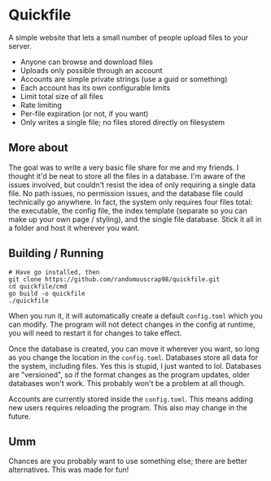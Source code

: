 # Quickfile

A simple website that lets a small number of people upload files to your server.
- Anyone can browse and download files
- Uploads only possible through an account
- Accounts are simple private strings (use a guid or something)
- Each account has its own configurable limits
- Limit total size of all files
- Rate limiting
- Per-file expiration (or not, if you want)
- Only writes a single file; no files stored directly on filesystem

## More about

The goal was to write a very basic file share for me and my friends. I thought it'd
be neat to store all the files in a database. I'm aware of the issues involved, but
couldn't resist the idea of only requiring a single data file. No path issues, no 
permission issues, and the database file could technically go anywhere. In fact,
the system only requires four files total: the executable, the config file, the 
index template (separate so you can make up your own page / styling), and the 
single file database. Stick it all in a folder and host it wherever you want.

## Building / Running
```
# Have go installed, then
git clone https://github.com/randomouscrap98/quickfile.git
cd quickfile/cmd
go build -o quickfile
./quickfile
```
When you run it, it will automatically create a default `config.toml` which you can modify. The program will not detect changes in the config at runtime, you will need to restart it for changes to take effect.

Once the database is created, you can move it wherever you want, so long as you change the location in the `config.toml`. Databases store all data for the system, including files. Yes this is stupid, I just wanted to lol. Databases are "versioned", so if the format changes as the program updates, older databases won't work. This probably won't be a problem at all though.

Accounts are currently stored inside the `config.toml`. This means adding new users requires reloading the program. This also may change in the future.


## Umm

Chances are you probably want to use something else; there are better alternatives.
This was made for fun!
